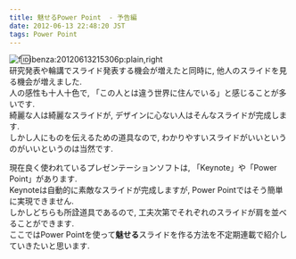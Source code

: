 ```yaml
---
title: 魅せるPower Point  - 予告編
date: 2012-06-13 22:48:20 JST
tags: Power Point
---
```


![f:id:ibenza:20120613215306p:plain,right](/2012/06/13/20120613215306.png)  
研究発表や輪講でスライド発表する機会が増えたと同時に, 他人のスライドを見る機会が増えました\.  
人の感性も十人十色で, 「この人とは違う世界に住んでいる」と感じることが多いです\.  
綺麗な人は綺麗なスライドが, デザインに心ない人はそんなスライドが完成します\.  
しかし人にものを伝えるための道具なので, わかりやすいスライドがいいというのがいいというのは当然です\.

現在良く使われているプレゼンテーションソフトは, 「Keynote」や「Power Point」があります\.  
Keynoteは自動的に素敵なスライドが完成しますが, Power Pointではそう簡単に実現できません\.  
しかしどちらも所詮道具であるので, 工夫次第でそれぞれのスライドが肩を並べることができます\.  
ここではPower Pointを使って**魅せる**スライドを作る方法を不定期連載で紹介していきたいと思います\.

